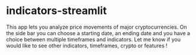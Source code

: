 # indicators-streamlit
This app lets you analyze price movements of major cryptocurrencies. On the side bar you can choose a starting date, an ending date and you have a choice between multiple timeframes and indicators. Let me know if you would like to see other indicators, timeframes, crypto or features !
